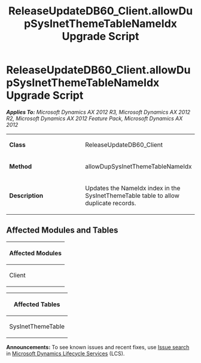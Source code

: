 ﻿---
title: ReleaseUpdateDB60_Client.allowDupSysInetThemeTableNameIdx Upgrade Script
TOCTitle: ReleaseUpdateDB60_Client.allowDupSysInetThemeTableNameIdx Upgrade Script
ms:assetid: 88b1a3f6-c1c5-b47c-5935-4f8f632539d1
ms:mtpsurl: https://msdn.microsoft.com/en-us/library/JJ736365(v=AX.60)
ms:contentKeyID: 49709555
ms.date: 05/18/2015
mtps_version: v=AX.60
---

# ReleaseUpdateDB60\_Client.allowDupSysInetThemeTableNameIdx Upgrade Script 


_**Applies To:** Microsoft Dynamics AX 2012 R3, Microsoft Dynamics AX 2012 R2, Microsoft Dynamics AX 2012 Feature Pack, Microsoft Dynamics AX 2012_

<table>
<colgroup>
<col style="width: 50%" />
<col style="width: 50%" />
</colgroup>
<tbody>
<tr class="odd">
<td><p><strong>Class</strong></p></td>
<td><p>ReleaseUpdateDB60_Client</p></td>
</tr>
<tr class="even">
<td><p><strong>Method</strong></p></td>
<td><p>allowDupSysInetThemeTableNameIdx</p></td>
</tr>
<tr class="odd">
<td><p><strong>Description</strong></p></td>
<td><p>Updates the NameIdx index in the SysInetThemeTable table to allow duplicate records.</p></td>
</tr>
</tbody>
</table>


## Affected Modules and Tables

<table>
<colgroup>
<col style="width: 100%" />
</colgroup>
<thead>
<tr class="header">
<th><p>Affected Modules</p></th>
</tr>
</thead>
<tbody>
<tr class="odd">
<td><p>Client</p></td>
</tr>
</tbody>
</table>


<table>
<colgroup>
<col style="width: 100%" />
</colgroup>
<thead>
<tr class="header">
<th><p>Affected Tables</p></th>
</tr>
</thead>
<tbody>
<tr class="odd">
<td><p>SysInetThemeTable</p></td>
</tr>
</tbody>
</table>

  
**Announcements:** To see known issues and recent fixes, use [Issue search](http://go.microsoft.com/fwlink/?linkid=389258) in [Microsoft Dynamics Lifecycle Services](http://go.microsoft.com/fwlink/?linkid=306505) (LCS).

